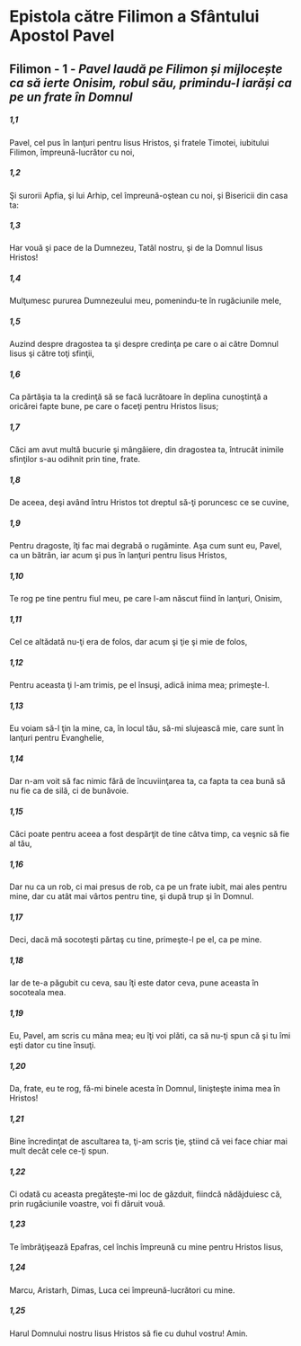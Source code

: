 # Epistola către Filimon a Sfântului Apostol Pavel

## Filimon - 1 - *Pavel laudă pe Filimon și mijlocește ca să ierte Onisim, robul său, primindu-l iarăși ca pe un frate în Domnul*

##### 1,1
Pavel, cel pus în lanţuri pentru Iisus Hristos, şi fratele Timotei, iubitului Filimon, împreună-lucrător cu noi,

##### 1,2
Şi surorii Apfia, şi lui Arhip, cel împreună-oştean cu noi, şi Bisericii din casa ta:

##### 1,3
Har vouă şi pace de la Dumnezeu, Tatăl nostru, şi de la Domnul Iisus Hristos!

##### 1,4
Mulţumesc pururea Dumnezeului meu, pomenindu-te în rugăciunile mele,

##### 1,5
Auzind despre dragostea ta şi despre credinţa pe care o ai către Domnul Iisus şi către toţi sfinţii,

##### 1,6
Ca părtăşia ta la credinţă să se facă lucrătoare în deplina cunoştinţă a oricărei fapte bune, pe care o faceţi pentru Hristos Iisus;

##### 1,7
Căci am avut multă bucurie şi mângâiere, din dragostea ta, întrucât inimile sfinţilor s-au odihnit prin tine, frate.

##### 1,8
De aceea, deşi având întru Hristos tot dreptul să-ţi poruncesc ce se cuvine,

##### 1,9
Pentru dragoste, îţi fac mai degrabă o rugăminte. Aşa cum sunt eu, Pavel, ca un bătrân, iar acum şi pus în lanţuri pentru Iisus Hristos,

##### 1,10
Te rog pe tine pentru fiul meu, pe care l-am născut fiind în lanţuri, Onisim,

##### 1,11
Cel ce altădată nu-ţi era de folos, dar acum şi ţie şi mie de folos,

##### 1,12
Pentru aceasta ţi l-am trimis, pe el însuşi, adică inima mea; primeşte-l.

##### 1,13
Eu voiam să-l ţin la mine, ca, în locul tău, să-mi slujească mie, care sunt în lanţuri pentru Evanghelie,

##### 1,14
Dar n-am voit să fac nimic fără de încuviinţarea ta, ca fapta ta cea bună să nu fie ca de silă, ci de bunăvoie.

##### 1,15
Căci poate pentru aceea a fost despărţit de tine câtva timp, ca veşnic să fie al tău,

##### 1,16
Dar nu ca un rob, ci mai presus de rob, ca pe un frate iubit, mai ales pentru mine, dar cu atât mai vârtos pentru tine, şi după trup şi în Domnul.

##### 1,17
Deci, dacă mă socoteşti părtaş cu tine, primeşte-l pe el, ca pe mine.

##### 1,18
Iar de te-a păgubit cu ceva, sau îţi este dator ceva, pune aceasta în socoteala mea.

##### 1,19
Eu, Pavel, am scris cu mâna mea; eu îţi voi plăti, ca să nu-ţi spun că şi tu îmi eşti dator cu tine însuţi.

##### 1,20
Da, frate, eu te rog, fă-mi binele acesta în Domnul, linişteşte inima mea în Hristos!

##### 1,21
Bine încredinţat de ascultarea ta, ţi-am scris ţie, ştiind că vei face chiar mai mult decât cele ce-ţi spun.

##### 1,22
Ci odată cu aceasta pregăteşte-mi loc de găzduit, fiindcă nădăjduiesc că, prin rugăciunile voastre, voi fi dăruit vouă.

##### 1,23
Te îmbrăţişează Epafras, cel închis împreună cu mine pentru Hristos Iisus,

##### 1,24
Marcu, Aristarh, Dimas, Luca cei împreună-lucrători cu mine.

##### 1,25
Harul Domnului nostru Iisus Hristos să fie cu duhul vostru! Amin.

